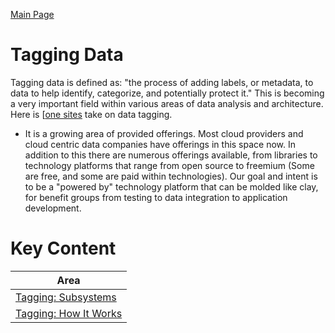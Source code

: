 <a href="./README.md" target="_blank">Main Page</a>

# Tagging Data
Tagging data is defined as: "the process of adding labels, or metadata, to data to help 
identify, categorize, and potentially protect it." This is becoming a very important field within various areas of data
analysis and architecture. Here is [[one sites](https://blogs.sas.com/content/datamanagement/2020/01/09/4-data-tagging-best-practices/) take on data tagging.


* It is a growing area of provided offerings. Most cloud providers and cloud centric data companies have offerings in this space now. 
In addition to this there are numerous offerings available, from libraries to technology platforms that range from open source to freemium 
  (Some are free, and some are paid within technologies). Our goal and intent is to be a "powered by" technology platform that can be molded 
  like clay, for benefit groups from testing to data integration to application development.

# Key Content

| Area                                                         | 
|--------------------------------------------------------------|
| <a href="./TBD.md" target="_blank">Tagging: Subsystems</a>   |
| <a href="./TBD.md" target="_blank">Tagging: How It Works</a> |


